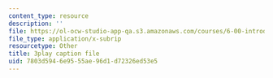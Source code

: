 ```yaml
---
content_type: resource
description: ''
file: https://ol-ocw-studio-app-qa.s3.amazonaws.com/courses/6-00-introduction-to-computer-science-and-programming-fall-2008/7803d5946e9555ae96d1d72326ed53e5_SXR9CDof7qw.vtt
file_type: application/x-subrip
resourcetype: Other
title: 3play caption file
uid: 7803d594-6e95-55ae-96d1-d72326ed53e5
---
```

